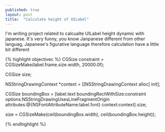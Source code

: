 ```yaml
---
published: true
layout: post
title:  "Calculate height of UILabel"
---
```


 I'm writing project related to calcualte UILabel height dynamic with japanese. 
 It's very funny, you know Janpanese different from other languag, Japanese's figurative language therefore calculation have a little bit different

{% highlight objectivec %}
CGSize constraint = CGSizeMake(label.frame.size.width, 20000.0f);
    
CGSize size;
    
NSStringDrawingContext *context = [[NSStringDrawingContext alloc] init];
    
CGSize boundingBox = [label.text
                          boundingRectWithSize:constraint
                          options:NSStringDrawingUsesLineFragmentOrigin
                          attributes:@{NSFontAttributeName:label.font}
                          context:context].size;
    
    
size = CGSizeMake(ceil(boundingBox.width), ceil(boundingBox.height));

{% endhighlight %}


